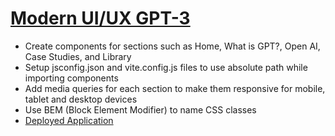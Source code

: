 # [Modern UI/UX GPT-3](https://www.figma.com/design/MjSVKJM6nSVjZ70t9IPWBA/modern-ui-ux-gpt3)

- Create components for sections such as Home, What is GPT?, Open AI, Case Studies, and Library
- Setup jsconfig.json and vite.config.js files to use absolute path while importing components
- Add media queries for each section to make them responsive for mobile, tablet and desktop devices
- Use BEM (Block Element Modifier) to name CSS classes
- [Deployed Application](https://modern-ui-ux-gpt3-seven.vercel.app/)
